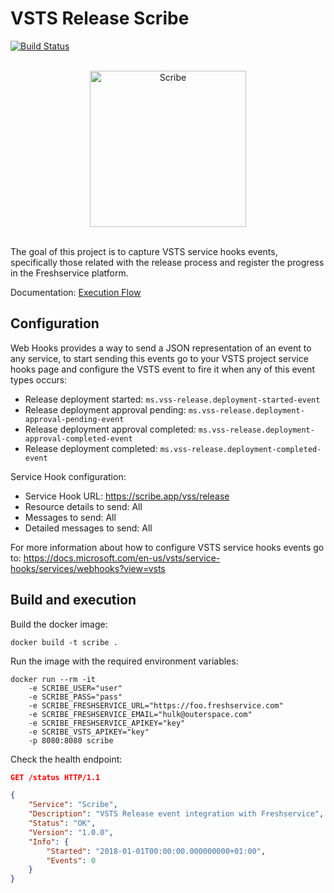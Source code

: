 # VSTS Release Scribe

[![Build Status](https://travis-ci.org/payvision-development/scribe.svg?branch=master)](https://travis-ci.org/payvision-development/scribe)

<p align="center">
  <br>
  <img src="https://raw.githubusercontent.com/payvision-development/scribe/master/img/scribe.png" alt="Scribe" width="250">
  <br><br>
</p>

The goal of this project is to capture VSTS service hooks events, specifically those related with the release process and register the progress in the Freshservice platform.

Documentation: [Execution Flow](https://github.com/payvision-development/scribe/wiki/Execution-Flow)

## Configuration

Web Hooks provides a way to send a JSON representation of an event to any service, to start sending this events go to your VSTS project service hooks page and configure the VSTS event to fire it when any of this event types occurs:

- Release deployment started: `ms.vss-release.deployment-started-event`
- Release deployment approval pending: `ms.vss-release.deployment-approval-pending-event`
- Release deployment approval completed: `ms.vss-release.deployment-approval-completed-event`
- Release deployment completed: `ms.vss-release.deployment-completed-event`

Service Hook configuration:

- Service Hook URL: https://scribe.app/vss/release  
- Resource details to send: All 
- Messages to send: All 
- Detailed messages to send: All 

For more information about how to configure VSTS service hooks events go to: https://docs.microsoft.com/en-us/vsts/service-hooks/services/webhooks?view=vsts

## Build and execution

Build the docker image:

    docker build -t scribe .

Run the image with the required environment variables:

```shell
docker run --rm -it 
    -e SCRIBE_USER="user"
    -e SCRIBE_PASS="pass"
    -e SCRIBE_FRESHSERVICE_URL="https://foo.freshservice.com"
    -e SCRIBE_FRESHSERVICE_EMAIL="hulk@outerspace.com"
    -e SCRIBE_FRESHSERVICE_APIKEY="key"
    -e SCRIBE_VSTS_APIKEY="key"
    -p 8080:8080 scribe
```

Check the health endpoint:

```json
GET /status HTTP/1.1

{
    "Service": "Scribe",
    "Description": "VSTS Release event integration with Freshservice",
    "Status": "OK",
    "Version": "1.0.0",
    "Info": {
        "Started": "2018-01-01T00:00:00.000000000+01:00",
        "Events": 0
    }
}
```